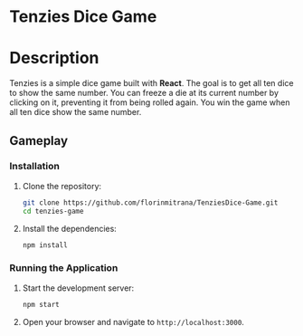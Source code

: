  # Tenzies Dice Game

 # Description
Tenzies is a simple dice game built with **React**. The goal is to get all ten dice to show the same number. You can freeze a die at its current number by clicking on it, preventing it from being rolled again. You win the game when all ten dice show the same number.

## Gameplay




### Installation

1. Clone the repository:
   ```sh
   git clone https://github.com/florinmitrana/TenziesDice-Game.git
   cd tenzies-game
   ```

2. Install the dependencies:
   ```sh
   npm install
   ```

### Running the Application

1. Start the development server:
   ```sh
   npm start
   ```
2. Open your browser and navigate to `http://localhost:3000`.

   
